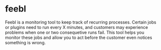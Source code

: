 feebl
=====

Feebl is a monitoring tool to keep track of recurring processes. Certain jobs or plugins need to run every X
minutes, and customers may experience problems when one or two consequetive runs fail. This tool helps you
monitor these jobs and allow you to act before the customer even notices something is wrong.
